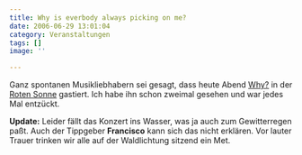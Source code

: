 ```yaml
---
title: Why is everbody always picking on me?
date: 2006-06-29 13:01:04
category: Veranstaltungen
tags: []
image: ''

---
```


Ganz spontanen Musikliebhabern sei gesagt, dass heute Abend [Why?](http://www.anticon.com) in der [Roten Sonne](http://www.rote-sonne.com/) gastiert. Ich habe ihn schon zweimal gesehen und war jedes Mal entzückt.  

  

**Update:** Leider fällt das Konzert ins Wasser, was ja auch zum Gewitterregen paßt. Auch der Tippgeber **Francisco** kann sich das nicht erklären. Vor lauter Trauer trinken wir alle auf der Waldlichtung sitzend ein Met.
